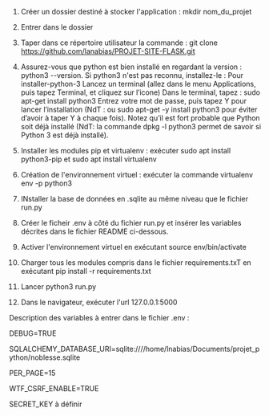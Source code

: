 
1) Créer un dossier destiné à stocker l'application : mkdir nom_du_projet
2) Entrer dans le dossier
3) Taper dans ce répertoire utilisateur la commande : git clone https://github.com/lanabias/PROJET-SITE-FLASK.git
4) Assurez-vous que python est bien installé en regardant la version : python3 --version. Si python3 n'est pas reconnu, installez-le :
Pour installer-python-3
    Lancez un terminal (allez dans le menu Applications, puis tapez Terminal, et cliquez sur l’icone)
    Dans le terminal, tapez : sudo apt-get install python3
    Entrez votre mot de passe, puis tapez Y pour lancer l’installation (NdT : ou sudo apt-get -y install python3 pour éviter d’avoir à taper Y à chaque fois). Notez qu’il est fort probable que Python soit déjà installé (NdT: la commande dpkg -l python3 permet de savoir si Python 3 est déjà installé).

5) Installer les modules pip et virtualenv : exécuter sudo apt install python3-pip et sudo apt install virtualenv

6) Création de l'environnement virtuel : exécuter la commande virtualenv env -p python3
7) INstaller la base de données en .sqlite au même niveau que le fichier run.py
8) Créer le ficheir .env à côté du fichier run.py et insérer les variables décrites dans le fichier README ci-dessous.
6) Activer l'environnement virtuel en exécutant source env/bin/activate
7) Charger tous les modules compris dans le fichier requirements.txT en exécutant pip install -r requirements.txt
7) Lancer python3 run.py
8) Dans le navigateur, exécuter l'url 127.0.0.1:5000


Description des variables à entrer dans le fichier .env : 

DEBUG=TRUE

SQLALCHEMY_DATABASE_URI=sqlite:////home/lnabias/Documents/projet_python/noblesse.sqlite

PER_PAGE=15

WTF_CSRF_ENABLE=TRUE

SECRET_KEY à définir
